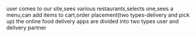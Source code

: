 user comes to our site,sees various restaurants,selects one,sees a menu,can add items to cart,order placement(two types-delivery and pick up)
the online food delivery apps are divided into two types user and delivery partner
